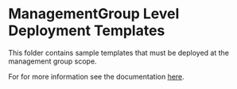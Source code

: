 # ManagementGroup Level Deployment Templates

This folder contains sample templates that must be deployed at the management group scope.

For for more information see the documentation [here](https://docs.microsoft.com/azure/azure-resource-manager/templates/deploy-to-management-group).
